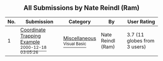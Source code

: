 ﻿<div align="center">

## All Submissions by Nate Reindl \(Ram\)

</div>

No.  | Submission | Category | By   | User Rating
---- | ---------- | -------- | ---- | -----------
1 | [Coordinate Trapping Example<br /><sup>2000-12-18 03:05:26</sup>](https://github.com/Planet-Source-Code/nate-reindl-ram-coordinate-trapping-example__1-13674) | [Miscellaneous<br /><sup>Visual Basic</sup>](../ByCategory/miscellaneous__1-1.md) | Nate Reindl \(Ram\) | 3.7 (11 globes from 3 users)
